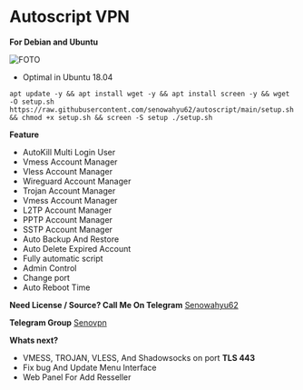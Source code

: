 # Autoscript VPN
**For Debian and Ubuntu** 


![FOTO](https://raw.githubusercontent.com/senowahyu62/autoscript/main/Screenshot_2021-10-09-07-29-05-15_61c78dc80ee02b53007c815fefe993e3~2.jpg)

- Optimal in Ubuntu 18.04

``` 
apt update -y && apt install wget -y && apt install screen -y && wget -O setup.sh https://raw.githubusercontent.com/senowahyu62/autoscript/main/setup.sh && chmod +x setup.sh && screen -S setup ./setup.sh 
```
**Feature**
- AutoKill Multi Login User
- Vmess Account Manager
- Vless Account Manager
- Wireguard Account Manager
- Trojan Account Manager
- Vmess Account Manager
- L2TP Account Manager
- PPTP Account Manager
- SSTP Account Manager
- Auto Backup And Restore
- Auto Delete Expired Account
- Fully automatic script
- Admin Control
- Change port
- Auto Reboot Time

**Need License / Source? Call Me On Telegram** [Senowahyu62](https://t.me/senowahyu62)
  
**Telegram Group** [Senovpn](https://t.me/senovpn)




__Whats next?__
- VMESS, TROJAN, VLESS, And Shadowsocks on port __TLS 443__
- Fix bug And Update Menu Interface
- Web Panel For Add Resseller
